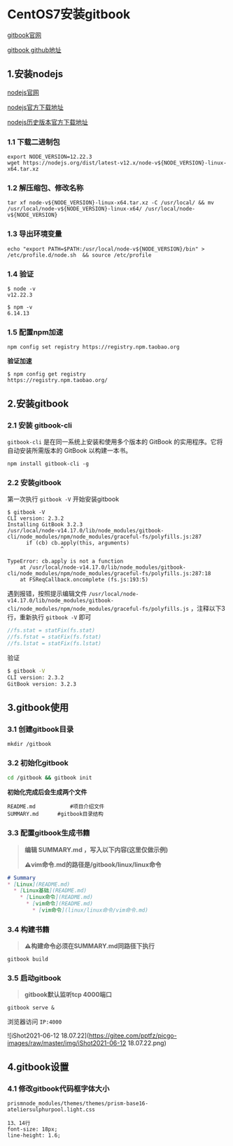 # CentOS7安装gitbook



[gitbook官网](https://www.gitbook.com/)

[gitbook github地址](https://github.com/GitbookIO/gitbook)





## 1.安装nodejs

[nodejs官网](https://nodejs.org/en/)

[nodejs官方下载地址](https://nodejs.org/en/download/)

[nodejs历史版本官方下载地址](https://nodejs.org/en/download/releases/)

### 1.1 下载二进制包

```shell
export NODE_VERSION=12.22.3
wget https://nodejs.org/dist/latest-v12.x/node-v${NODE_VERSION}-linux-x64.tar.xz
```



### 1.2 解压缩包、修改名称

```shell
tar xf node-v${NODE_VERSION}-linux-x64.tar.xz -C /usr/local/ && mv /usr/local/node-v${NODE_VERSION}-linux-x64/ /usr/local/node-v${NODE_VERSION}
```



### 1.3 导出环境变量

```shell
echo "export PATH=$PATH:/usr/local/node-v${NODE_VERSION}/bin" > /etc/profile.d/node.sh  && source /etc/profile
```



### 1.4 验证

```shell
$ node -v
v12.22.3

$ npm -v
6.14.13
```



### 1.5 配置npm加速

```shell
npm config set registry https://registry.npm.taobao.org
```



**验证加速**

```shell
$ npm config get registry
https://registry.npm.taobao.org/
```





## 2.安装gitbook

### 2.1 安装 gitbook-cli

`gitbook-cli` 是在同一系统上安装和使用多个版本的 GitBook 的实用程序。它将自动安装所需版本的 GitBook 以构建一本书。

```shell
npm install gitbook-cli -g
```



### 2.2 安装gitbook

第一次执行 `gitbook -V` 开始安装gitbook

```shell
$ gitbook -V
CLI version: 2.3.2
Installing GitBook 3.2.3
/usr/local/node-v14.17.0/lib/node_modules/gitbook-cli/node_modules/npm/node_modules/graceful-fs/polyfills.js:287
      if (cb) cb.apply(this, arguments)
                 ^

TypeError: cb.apply is not a function
    at /usr/local/node-v14.17.0/lib/node_modules/gitbook-cli/node_modules/npm/node_modules/graceful-fs/polyfills.js:287:18
    at FSReqCallback.oncomplete (fs.js:193:5)
```



遇到报错，按照提示编辑文件 `/usr/local/node-v14.17.0/lib/node_modules/gitbook-cli/node_modules/npm/node_modules/graceful-fs/polyfills.js` ，注释以下3行，重新执行 `gitbook -V` 即可

```js
//fs.stat = statFix(fs.stat)
//fs.fstat = statFix(fs.fstat)
//fs.lstat = statFix(fs.lstat)
```



验证

```sh
$ gitbook -V
CLI version: 2.3.2
GitBook version: 3.2.3
```



## 3.gitbook使用

### 3.1 创建gitbook目录

```shell
mkdir /gitbook 
```



### 3.2 初始化gitbook

```sh
cd /gitbook && gitbook init
```



**初始化完成后会生成两个文件**

```shell
README.md			#项目介绍文件
SUMMARY.md		#gitbook目录结构
```



### 3.3 配置gitbook生成书籍

> **编辑 SUMMARY.md ，写入以下内容(这里仅做示例)**
>
> **⚠️vim命令.md的路径是/gitbook/linux/linux命令**

```markdown
# Summary
* [Linux](README.md)
  * [Linux基础](README.md)
    * [Linux命令](README.md)
      * [vim命令](README.md)
        * [vim命令](linux/linux命令/vim命令.md)
```



### 3.4 构建书籍

> **⚠️构建命令必须在SUMMARY.md同路径下执行**

```
gitbook build
```



### 3.5 启动gitbook

> **gitbook默认监听tcp 4000端口**

```shell
gitbook serve &
```



浏览器访问 `IP:4000`

![iShot2021-06-12 18.07.22](https://gitee.com/pptfz/picgo-images/raw/master/img/iShot2021-06-12 18.07.22.png)





## 4.gitbook设置

### 4.1 修改gitbook代码框字体大小

```shell
prismnode_modules/themes/themes/prism-base16-ateliersulphurpool.light.css

13、14行
font-size: 18px;
line-height: 1.6;
```



